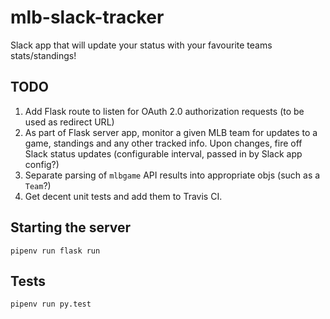 # mlb-slack-tracker
Slack app that will update your status with your favourite teams stats/standings!

## TODO
1. Add Flask route to listen for OAuth 2.0 authorization requests (to be used as redirect URL)
2. As part of Flask server app, monitor a given MLB team for updates to a game, standings and any other tracked info. Upon changes, fire off Slack status updates (configurable interval, passed in by Slack app config?)
3. Separate parsing of `mlbgame` API results into appropriate objs (such as a `Team`?)
4. Get decent unit tests and add them to Travis CI.

## Starting the server
```
pipenv run flask run
```

## Tests
```
pipenv run py.test
```
